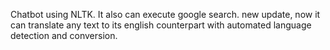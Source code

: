 Chatbot using NLTK. It also can execute google search.
new update, now it can translate any text to its english counterpart with automated language detection and conversion.

